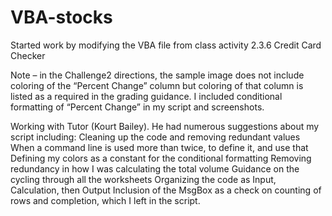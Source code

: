 # VBA-stocks
Started work by modifying the VBA file from class activity 2.3.6 Credit Card Checker

Note – in the Challenge2 directions, the sample image does not include coloring of the “Percent Change” column but coloring of that column is listed as a required in the grading guidance.  I included conditional formatting of “Percent Change” in my script and screenshots.

Working with Tutor (Kourt Bailey).  He had numerous suggestions about my script including:
Cleaning up the code and removing redundant values
When a command line is used more than twice, to define it, and use that
Defining my colors as a constant for the conditional formatting
Removing redundancy in how I was calculating the total volume
Guidance on the cycling through all the worksheets
Organizing the code as Input, Calculation, then Output
Inclusion of the MsgBox as a check on counting of rows and completion, which I left in the script.


